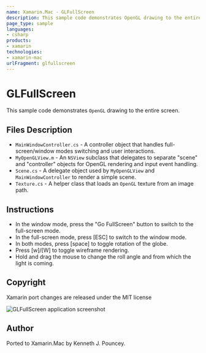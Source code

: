 ```yaml
---
name: Xamarin.Mac - GLFullScreen
description: This sample code demonstrates OpenGL drawing to the entire screen. Files Description MainWindowController.cs - A controller object that handles...
page_type: sample
languages:
- csharp
products:
- xamarin
technologies:
- xamarin-mac
urlFragment: glfullscreen
---
```

# GLFullScreen

This sample code demonstrates `OpenGL` drawing to the entire screen.

## Files Description

* `MainWindowController.cs` - A controller object that handles full-screen/window modes switching and user interactions.
* `MyOpenGLView.m` - An `NSView` subclass that delegates to separate "scene" and "controller" objects for OpenGL rendering and input event handling.
* `Scene.cs` - A delegate object used by `MyOpenGLView` and `MainWindowController` to render a simple scene.
* `Texture.cs` - A helper class that loads an `OpenGL` texture from an image path.

## Instructions

* In the window mode, press the "Go FullScreen" button to switch to the full-screen mode.
* In the full-screen mode, press [ESC] to switch to the window mode.
* In both modes, press [space] to toggle rotation of the globe.
* Press [w]/[W] to toggle wireframe rendering.
* Hold and drag the mouse to change the roll angle and from which the light is coming.

## Copyright

Xamarin port changes are released under the MIT license

![GLFullScreen application screenshot](Screenshots/0.png "GLFullScreen application screenshot")

## Author 

Ported to Xamarin.Mac by Kenneth J. Pouncey.
